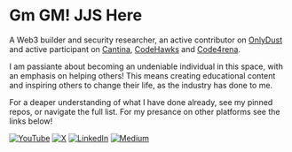 # Gm GM! JJS Here
A Web3 builder and security researcher, an active contributor on [OnlyDust](onlydust.xyz) and active participant on [Cantina](cantina.xyz), [CodeHawks](https://codehawks.cyfrin.io/) and [Code4rena](https://code4rena.com/). 

I am passiante about becoming an undeniable individual in this space, with an emphasis on helping others! This means creating educational content and inspiring others to change their life, as the industry has done to me. 

For a deaper understanding of what I have done already, see my pinned repos, or navigate the full list. For my presance on other platforms see the links below!

[![YouTube](https://gist.githubusercontent.com/cxmeel/0dbc95191f239b631c3874f4ccf114e2/raw/bb4634715f95ebb209b4e0bcdd4d2d98fe64c64c/youtube-compact.svg)](https://www.youtube.com/@jjsonchain)
[![X](https://gist.githubusercontent.com/cxmeel/0dbc95191f239b631c3874f4ccf114e2/raw/bb4634715f95ebb209b4e0bcdd4d2d98fe64c64c/twitter-compact.svg)](https://x.com/JJS_OnChain)
[![LinkedIn](https://camo.githubusercontent.com/8c0692475a5bfc1d9e7361074bdb648e567cae7b5b40ffd32adae31180b0d7b6/68747470733a2f2f696d672e736869656c64732e696f2f62616467652f4c696e6b6564496e2d3030373742353f7374796c653d666f722d7468652d6261646765266c6f676f3d6c696e6b6564696e266c6f676f436f6c6f723d7768697465)](https://www.linkedin.com/in/jordan-solomon-b735b8165/)
[![Medium](https://camo.githubusercontent.com/d06cde692bdb899bf98484f47a4817ae576b2efae3723cdd43bf1260012d83b0/68747470733a2f2f696d672e736869656c64732e696f2f62616467652f4d656469756d2d3132313030453f7374796c653d666f722d7468652d6261646765266c6f676f3d6d656469756d266c6f676f436f6c6f723d7768697465)](https://medium.com/@j.j.solomon)

